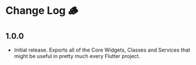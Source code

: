 # Change Log 🪵

## 1.0.0

* Initial release. Exports all of the Core Widgets, Classes and Services that might be useful
in pretty much every Flutter project.
